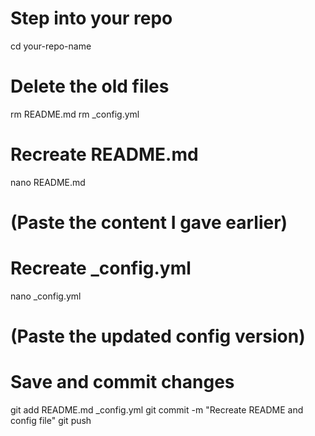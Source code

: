 # Step into your repo
cd your-repo-name

# Delete the old files
rm README.md
rm _config.yml

# Recreate README.md
nano README.md
# (Paste the content I gave earlier)

# Recreate _config.yml
nano _config.yml
# (Paste the updated config version)

# Save and commit changes
git add README.md _config.yml
git commit -m "Recreate README and config file"
git push
